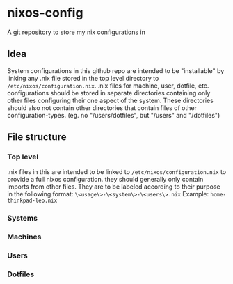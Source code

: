 # nixos-config
A git repository to store my nix configurations in

## Idea
System configurations in this github repo are intended to be "installable" by linking any .nix file stored in the top level directory to `/etc/nixos/configuration.nix`. .nix files for machine, user, dotfile, etc. configurations should be stored in separate directories containing only other files configuring their one aspect of the system. These directories should also not contain other directories that contain files of other configuration-types. (eg. no "/users/dotfiles", but "/users" and "/dotfiles")
## File structure
### Top level
.nix files in this are intended to be linked to `/etc/nixos/configuration.nix` to provide a full nixos configuration. they should generally only contain imports from other files. They are to be labeled according to their purpose in the following format: `\<usage\>-\<system\>-\<users\>.nix`
Example: `home-thinkpad-leo.nix`

### Systems
### Machines
### Users
### Dotfiles

